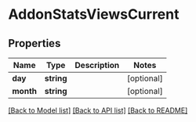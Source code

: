 # AddonStatsViewsCurrent

## Properties
Name | Type | Description | Notes
------------ | ------------- | ------------- | -------------
**day** | **string** |  | [optional] 
**month** | **string** |  | [optional] 

[[Back to Model list]](../../README.md#documentation-for-models) [[Back to API list]](../../README.md#documentation-for-api-endpoints) [[Back to README]](../../README.md)


